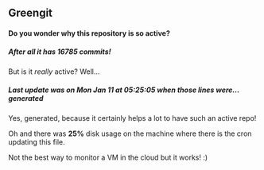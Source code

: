 ## Greengit

#### Do you wonder why this repository is so active?

##### After all it has 16785 commits!

But is it *really* active? Well...

##### Last update was on Mon Jan 11 at 05:25:05 when those lines were... generated

Yes, generated, because it certainly helps a lot to have such an active repo!

Oh and there was **25%** disk usage on the machine
where there is the cron updating this file.

Not the best way to monitor a VM in the cloud but it works! :)
